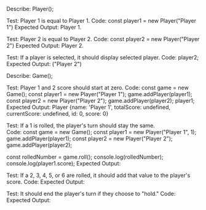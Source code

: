 Describe: Player();

Test: Player 1 is equal to Player 1.
Code: 
  const player1 = new Player("Player 1")
Expected Output: Player 1.

Test: Player 2 is equal to Player 2.
Code: 
  const player2 = new Player("Player 2")
Expected Output: Player 2.

Test: If a player is selected, it should display selected player.
Code:
  player2;
Expected Output: ("Player 2")

Describe: Game();

Test: Player 1 and 2 score should start at zero.
Code: 
  const game = new Game();
  const player1 = new Player("Player 1");
  game.addPlayer(player1);
  const player2 = new Player("Player 2");
  game.addPlayer(player2);
  player1;
Expected Output: 
  Player {name: 'Player 1', totalScore: undefined, currentScore: undefined, id: 0, score: 0}

Test: If a 1 is rolled, the player's turn should stay the same.  
Code: 
  const game = new Game();
  const player1 = new Player("Player 1", 1);
  game.addPlayer(player1);
  const player2 = new Player("Player 2");
  game.addPlayer(player2);
  
  const rolledNumber = game.roll();
  console.log(rolledNumber);
  console.log(player1.score);
Expected Output:

Test: If a 2, 3, 4, 5, or 6 are rolled, it should add that value to the player's score. 
Code:
Expected Output:

Test: It should end the player's turn if they choose to "hold." 
Code:
Expected Output:




<!-- 
Test: It should start with player id 0
Code: 

Test: It should generate a random number between 1 and 6. 

Test: It should change turns to the next player by id value when a 1 is rolled. 

Test: It should add the value of any other roll to the player's score.
 -->




<!-- Describe: Game();

Test: Both players start at 0 points. 
Code:  -->





<!-- Game
players
currentplayers
dice value
total score -->
